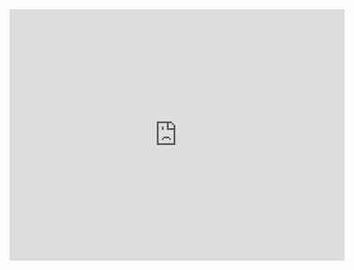 <iframe src="https://www.google.com/maps/embed?pb=!1m14!1m8!1m3!1d53534.88107433885!2d-117.14320574072265!3d33.00561916358258!3m2!1i1024!2i768!4f13.1!3m3!1m2!1s0x80dbf0ccd80c1a6b%3A0x86f46ee672315ce3!2sMcDonald&#39;s!5e0!3m2!1sen!2sus!4v1673630050543!5m2!1sen!2sus" width="600" height="450" style="border:0;" allowfullscreen="" loading="lazy" referrerpolicy="no-referrer-when-downgrade"></iframe>
